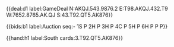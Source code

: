 
{{deal:d1 label:GameDeal N:AKQJ.543.9876.2 E:T98.AKQJ.432.T9 W:7652.8765.AK.QJ S:43.T92.QT5.AK876}}

{{bids:b1 label:Auction seq:- 1S P 2H P 3H P 4C P 5H P 6H P P P}}

{{hand:h1 label:South cards:3.T92.QT5.AK876}}